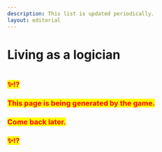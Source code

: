 ```yaml
---
description: This list is updated periodically.
layout: editorial
---
```


# Living as a logician

<figure><img src="../../../../../.gitbook/assets/pexels-btgl-♡-16848122.jpg" alt=""><figcaption></figcaption></figure>

### <mark style="color:red;">✨⁉️</mark>&#x20;

### <mark style="color:red;">This page is being generated by the game.</mark>&#x20;

### <mark style="color:red;">Come back later.</mark>

### <mark style="color:red;">✨⁉️</mark>

